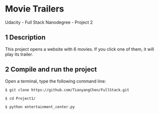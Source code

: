 # Movie Trailers
Udacity - Full Stack Nanodegree - Project 2

## 1 Description

This project opens a website with 6 movies. If you click one of them, it will play its trailer.

## 2 Compile and run the project

Open a terminal, type the following command line:

`$ git clone https://github.com/TianyangChen/FullStack.git`

`$ cd Project1/`

`$ python entertainment_center.py`